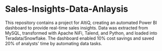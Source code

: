 # Sales-Insights-Data-Anlaysis
This repository contains a project for AltiQ, creating an automated Power BI dashboard to provide real-time sales insights. Data was extracted from MySQL, transformed with Apache NiFi, Talend, and Python, and loaded into Teradata/Snowflake. The dashboard enabled 10% cost savings and saved 20% of analysts' time by automating data tasks.

